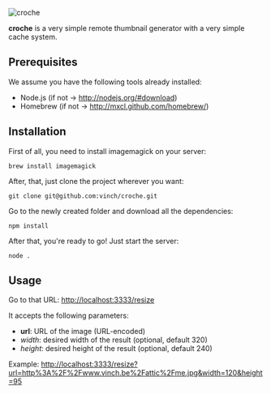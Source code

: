 ![croche](https://raw.github.com/vinch/croche/master/croche.png)

**croche** is a very simple remote thumbnail generator with a very simple cache system.

## Prerequisites

We assume you have the following tools already installed:

- Node.js (if not → http://nodejs.org/#download)
- Homebrew (if not → http://mxcl.github.com/homebrew/)

## Installation

First of all, you need to install imagemagick on your server:

    brew install imagemagick

After, that, just clone the project wherever you want:

    git clone git@github.com:vinch/croche.git

Go to the newly created folder and download all the dependencies:

    npm install

After that, you're ready to go! Just start the server:

    node .

## Usage

Go to that URL: [http://localhost:3333/resize](http://localhost:3333/resize)

It accepts the following parameters:

- **url**: URL of the image (URL-encoded)
- *width*: desired width of the result (optional, default 320)
- *height*: desired height of the result (optional, default 240)

Example: [http://localhost:3333/resize?url=http%3A%2F%2Fwww.vinch.be%2Fattic%2Fme.jpg&width=120&height=95](http://localhost:3333/resize?url=http%3A%2F%2Fwww.vinch.be%2Fattic%2Fme.jpg&width=120&height=95)